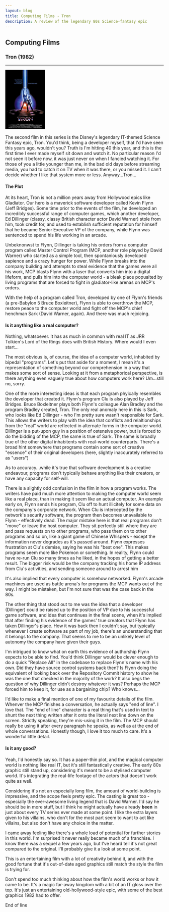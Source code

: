 ```yaml
---
layout: blog
title: Computing Films - Tron
description: A review of the legendary 80s Science-fantasy epic
---
```


<div class="pagepanel down_arrow white">
  <div class="center">
		<h2>Computing Films</h2>
		<h3>Tron (1982)</h3>
		<hr/>
		<div style="text-align: left">	
			<div class="svg-container">
				<img src="Tron_poster.jpg" width="25%" style="text-align: center" alt="Tron poster">
			</div>

<p>The second film in this series is the Disney's legendary IT-themed Science Fantasy epic, Tron.  You'd think, being a developer myself, that I'd have seen this years ago, wouldn't you?  Truth is I'm hitting 40 this year, and this is the first time I ever made myself sit down and watch it.  No particular reason I'd not seen it before now, it was just never on when I fancied watching it.  For those of you a little younger than me, in the bad old days before streaming media, you had to catch it on TV when it was there, or you missed it.  I can't decide whether I like that system more or less.  Anyway...Tron... </p>

<h4>The Plot</h4>

<p>At its heart, Tron is not a million years away from Hollywood epics like Gladiator.  Our hero is a maverick software developer called Kevin Flynn (Jeff Bridges).  Some time prior to the events of the film, he developed an incredibly successful range of computer games, which another developer, Ed Dillinger (classy, classy British character actor David Warner) stole from him, took credit for, and used to establish sufficient reputation for himself that he became Senior Executive VP of the company, while Flynn was sentenced to spend his life working in an arcade.</p>

<p>Unbeknonwst to Flynn, Dillinger is taking his orders from a computer program called Master Control Program (MCP, another role played by David Warner) who started as a simple tool, then spontaniously developed sapience and a crazy hunger for power.  While Flynn breaks into the company building and attempts to steal evidence that the games were all his work, MCP blasts Flynn with a laser that converts him into a digital lifeform, and pulls him into the computer world - a bleak place popualted by living programs that are forced to fight in gladiator-like arenas on MCP's orders.</p>

<p>With the help of a program called Tron, developed by one of Flynn's friends (a pre-Babylon 5 Bruce Boxleitner), Flynn is able to overthrow the MCP, restore peace to the computer world and fight off the MCP's chief henchman Sark (David Warner, again).  And there was much rejoicing.</p>

<h4>Is it anything like a real computer?</h4>

<p>Nothing, whatsoever.  It has as much in common with real IT as JRR Tolkien's Lord of the Rings does with British History.  Where would I even start...</p>

<p>The most obvious is, of course, the idea of a computer world, inhabited by bipedal "programs".  Let's put that aside for a moment, I mean it's a representation of something beyond our comprehension in a way that makes some sort of sense.  Looking at it from a metaphorical perspective, is there anything even vaguely true about how computers work here?  Um...still no, sorry.</p>

<p>One of the more interesting ideas is that each program phyically resembles the developer that created it.  Flynn's program Clu is also played by Jeff Bridges.  Bruce Boxleitner plays both Flynn's colleague Alan Bradley and the program Bradley created, Tron.  The only real anomaly here in this is Sark, who looks like Ed Dillinger - who I'm pretty sure wasn't responsible for Sark.  This allows the writers to play with the idea that conflicts and relaltionships from the "real" world are reflected in alternate forms in the computer world.  Dillinger is a put-upon guy in a position of ostensive power, but is forced to do the bidding of the MCP, the same is true of Sark.  The same is broadly true of the other digital inhabitents with real-world counterparts.  There's a broad hint somewhere that programs contain some sort of creative "essence" of their original developers (here, slightly inaccurately referred to as "users")</p>

<p>As to accuracy...while it's true that software development is a creative endeavour, programs don't typically behave anything like their creators, or have any capacity for self-will. </p>

<p>There is a slightly odd confusion in the film in how a program works.  The writers have paid much more attention to making the computer world seem like a real place, than in making it seem like an actual computer.  An example early on, Flynn sends his program, Clu off to hunt illicitely for some data on the company's corporate network.  When Clu is intercepted by the network's security software, the program then becomes unavailable to Flynn - effectively dead.  The major mistake here is that real programs don't "move" or leave the host computer.  They sit perfectly still where they are and pass requests on to other programs, who pass them on to other programs and so on, like a giant game of Chinese Whispers - except the information never degrades as it's passed around.  Flynn expresses frustration at Clu's demise, saying he was his "best one".  This makes programs seem more like Pokemon or something.  In reality, Flynn could have re-run Clu so many times as he liked, in the hopes of getting a better result.  The bigger risk would be the company tracking his home IP address from Clu's activities, and sending someone around to arrest him</p>

<p>It's also implied that every computer is somehow networked.  Flynn's arcade machines are used as battle arena's for programs the MCP wants out of the way.  I might be mistaken, but I'm not sure that was the case back in the 80s.</p>

<p>The other thing that stood out to me was the idea that a developer (Dillinger) could be raised up to the position of VP due to his successful game software, and idea that continues in the final scene, when it's implied that after finding his evidence of the games' true creators that Flynn has taken Dillinger's place.   How it was back then I couldn't say, but typically whenever I create software as part of my job, there's an understanding that it belongs to the company.  That seems to me to be an unlikely level of autonomy the company have given their guys.  </p>

<p>I'm intrigued to know what on earth this evidence of authorship Flynn expects to be able to find.  You'd think Dillinger would be clever enough to do a quick "Replace All" in the codebase to replace Flynn's name with his own.  Did they have source control systems back then?  Is Flynn doing the equivalent of looking back over the Repository Commit history to show he was the one that checked in the majority of the work?  It also begs the question of why Dillinger didn't destroy whatever it was?  Perhaps the MCP forced him to keep it, for use as a bargaining chip?  Who knows...</p>

<p>I'd like to make a final mention of one of my favourite details of the film.  Whenver the MCP finishes a conversation, he actually says "end of line".  I love that.  The "end of line" character is a real thing that's used in text to shunt the next thing written after it onto the literal next line down on the screen.  Strictly speaking, they're mis-using it in the film.  The MCP should really be using it after every paragraph he speaks, as well as at the end of whole conversations.  Honestly though, I love it too much to care.  It's a wonderful little detail.</p>



<h4>Is it any good?</h4>

<p>Yeah, I'd honestly say so.  It has a paper-thin plot, and the magical computer world is nothing like real IT, but it's still fantastically creative.  The early 80s graphic still stand up, considering it's meant to be a stylised computer world.  It's integrating the real-life footage of the actors that doesn't work quite as well.</p>

<p>Considering it's not an especially long film, the amount of world-building is impressive, and the scope feels pretty epic.  The casting is great too - especially the ever-awesome living legend that is David Warner.  I'd say he should be in more stuff, but I think he might actually have already <strong>been</strong> in just about every TV series ever made at some point.  I like the extra layers given to his villains, who don't for the most part seem to want to act like villains, but also don't have any choice in the matter.</p>

<p></p>I came away feeling like there's a whole load of potential for further stories in this world.  I'm surprised it never really became much of a franchise.  I know there was a sequel a few years ago, but I've heard tell it's not great compared to the original.  I'll probably give it a look at some point.</p>

<p>This is an entertaining film with a lot of creativity behind it, and with the good fortune that it's out-of-date aged graphics still match the style the film is trying for.</p>

<p>Don't spend too much thinking about how the film's world works or how it came to be.  It's a magic far-away kingdom with a bit of an IT gloss over the top.  It's just an entertaining old-hollywood-style epic, with some of the best graphics 1982 had to offer.  </p>

<p>End of line</p>



